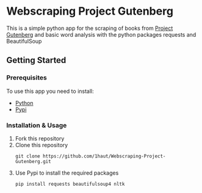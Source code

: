 # Webscraping Project Gutenberg

This is a simple python app for the scraping of books from [Project Gutenberg](https://www.gutenberg.org/) and basic word analysis with the python packages requests and BeautifulSoup

## Getting Started

### Prerequisites
To use this app you need to install:
- [Python](https://www.python.org/downloads/)
- [Pypi](https://pypi.org/)

### Installation & Usage
1. Fork this repository
2. Clone this repository
   ```
   git clone https://github.com/1haut/Webscraping-Project-Gutenberg.git
   ```
3. Use Pypi to install the required packages
   ```
   pip install requests beautifulsoup4 nltk
   ``` 
